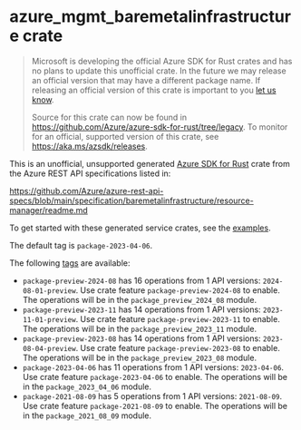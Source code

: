 # azure_mgmt_baremetalinfrastructure crate

> Microsoft is developing the official Azure SDK for Rust crates and has no plans to update this unofficial crate.
> In the future we may release an official version that may have a different package name.
> If releasing an official version of this crate is important to you [let us know](https://github.com/Azure/azure-sdk-for-rust/issues/new/choose).
>
> Source for this crate can now be found in <https://github.com/Azure/azure-sdk-for-rust/tree/legacy>.
> To monitor for an official, supported version of this crate, see <https://aka.ms/azsdk/releases>.

This is an unofficial, unsupported generated [Azure SDK for Rust](https://github.com/Azure/azure-sdk-for-rust/tree/legacy) crate from the Azure REST API specifications listed in:

https://github.com/Azure/azure-rest-api-specs/blob/main/specification/baremetalinfrastructure/resource-manager/readme.md

To get started with these generated service crates, see the [examples](https://github.com/Azure/azure-sdk-for-rust/blob/legacy/services/README.md#examples).

The default tag is `package-2023-04-06`.

The following [tags](https://github.com/Azure/azure-sdk-for-rust/blob/legacy/services/tags.md) are available:

- `package-preview-2024-08` has 16 operations from 1 API versions: `2024-08-01-preview`. Use crate feature `package-preview-2024-08` to enable. The operations will be in the `package_preview_2024_08` module.
- `package-preview-2023-11` has 14 operations from 1 API versions: `2023-11-01-preview`. Use crate feature `package-preview-2023-11` to enable. The operations will be in the `package_preview_2023_11` module.
- `package-preview-2023-08` has 14 operations from 1 API versions: `2023-08-04-preview`. Use crate feature `package-preview-2023-08` to enable. The operations will be in the `package_preview_2023_08` module.
- `package-2023-04-06` has 11 operations from 1 API versions: `2023-04-06`. Use crate feature `package-2023-04-06` to enable. The operations will be in the `package_2023_04_06` module.
- `package-2021-08-09` has 5 operations from 1 API versions: `2021-08-09`. Use crate feature `package-2021-08-09` to enable. The operations will be in the `package_2021_08_09` module.